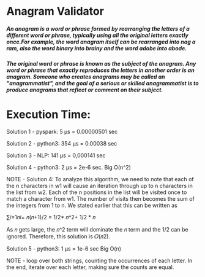 # Anagram Validator

##### An anagram is a word or phrase formed by rearranging the letters of a different word or phrase, typically using all the original letters exactly once.For example, the word anagram itself can be rearranged into nag a ram, also the word binary into brainy and the word adobe into abode.

##### The original word or phrase is known as the subject of the anagram. Any word or phrase that exactly reproduces the letters in another order is an anagram. Someone who creates anagrams may be called an "anagrammatist", and the goal of a serious or skilled anagrammatist is to produce anagrams that reflect or comment on their subject.

# Execution Time:

Solution 1 - pyspark: 
  5 µs = 0.00000501 sec

Solution 2 - python3:
  354 µs = 0.00038 sec

Solution 3 - NLP: 
  141 µs = 0,000141 sec

Solution 4 - python3: 
  2 µs = 2e-6 sec. Big O(n^2) 

 NOTE - Solution 4: To analyze this algorithm, we need to note that each of the n characters in w1 will cause an iteration through up to n characters in the list from w2. Each of the n positions in the list will be visited once to match a character from w1. The number of visits then becomes the sum of the integers from 1 to n. We stated earlier that this can be written as

  ∑𝑖=1𝑛𝑖= 𝑛(𝑛+1)/2 = 1/2* 𝑛^2+ 1/2 * 𝑛

  As 𝑛 gets large, the 𝑛^2 term will dominate the 𝑛 term and the 1/2 can be ignored. Therefore, this solution is 𝑂(𝑛2).

Solution 5 - python3: 
  1 µs = 1e-6 sec Big O(n)
  
 NOTE - loop over both strings, counting the occurrences of each letter.
         In the end, iterate over each letter, making sure the counts are equal.
